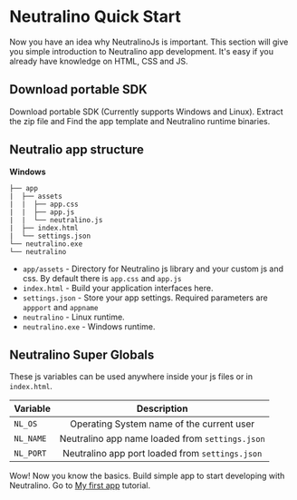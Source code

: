 # Neutralino Quick Start

Now you have an idea why NeutralinoJs is important. This section will give you simple introduction to Neutralino app development. It's easy if you already have knowledge on HTML, CSS and JS.


## Download portable SDK

Download portable SDK (Currently supports Windows and Linux). Extract the zip file and Find the app template and Neutralino runtime binaries. 

## Neutralio app structure

**Windows**

```
├── app
|  ├── assets
|  |  ├── app.css
|  |  ├── app.js
|  |  └── neutralino.js
|  ├── index.html
|  └── settings.json
└── neutralino.exe
└── neutralino
```

- `app/assets` - Directory for Neutralino js library and your custom js and css. By default there is `app.css` and `app.js`
- `index.html` - Build your application interfaces here.
- `settings.json` - Store your app settings. Required parameters are `appport` and `appname`
- `neutralino` - Linux runtime.
- `neutralino.exe` - Windows runtime.

## Neutralino Super Globals

These js variables can be used anywhere inside your js files or in `index.html`.

| Variable      | Description                                      |
| ------------- |:------------------------------------------------:|
| `NL_OS`       | Operating System name of the current user        |
| `NL_NAME`     | Neutralino app name loaded from `settings.json`  |
| `NL_PORT`     | Neutralino app port loaded from `settings.json`  |

Wow! Now you know the basics. Build simple app to start developing with Neutralino. Go to [My first app](gettingstarted/firstapp) tutorial.

 
